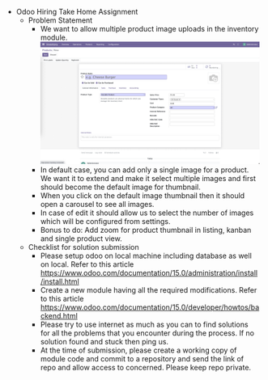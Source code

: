 * Odoo Hiring Take Home Assignment
  * Problem Statement
    * We want to allow multiple product image uploads in the inventory module. ![Screenshot of Single Product Update](screenshot.png "Screenshot")
    * In default case, you can add only a single image for a product. We want it to extend and make it select multiple images and first should become the default image for thumbnail.
    * When you click on the default image thumbnail then it should open a carousel to see all images.
    * In case of edit it should allow us to select the number of images which will be configured from settings.
    * Bonus to do: Add zoom for product thumbnail in listing, kanban and single product view.
  * Checklist for solution submission
    * Please setup odoo on local machine including database as well on local. Refer to this article https://www.odoo.com/documentation/15.0/administration/install/install.html
    * Create a new module having all the required modifications. Refer to this article https://www.odoo.com/documentation/15.0/developer/howtos/backend.html
    * Please try to use internet as much as you can to find solutions for all the problems that you encounter during the process. If no solution found and stuck then ping us.
    * At the time of submission, please create a working copy of module code and commit to a repository and send the link of repo and allow access to concerned. Please keep repo private.
